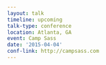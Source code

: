 ```yaml
---
layout: talk
timeline: upcoming
talk-type: conference
location: Atlanta, GA
event: Camp Sass
date: '2015-04-04'
conf-link: http://campsass.com
---
```

